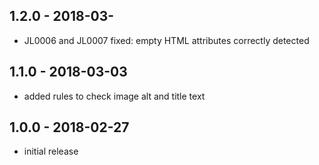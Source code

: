 ## 1.2.0 - 2018-03-

- JL0006 and JL0007 fixed: empty HTML attributes correctly detected


## 1.1.0 - 2018-03-03

- added rules to check image alt and title text

## 1.0.0 - 2018-02-27

- initial release

